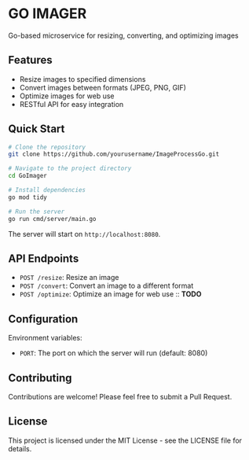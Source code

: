# GO IMAGER

Go-based microservice for resizing, converting, and optimizing images

## Features

- Resize images to specified dimensions
- Convert images between formats (JPEG, PNG, GIF)
- Optimize images for web use
- RESTful API for easy integration

## Quick Start

```sh
# Clone the repository
git clone https://github.com/yourusername/ImageProcessGo.git

# Navigate to the project directory
cd GoImager

# Install dependencies
go mod tidy

# Run the server
go run cmd/server/main.go
```

The server will start on `http://localhost:8080`.

## API Endpoints

- `POST /resize`: Resize an image
- `POST /convert`: Convert an image to a different format
- `POST /optimize`: Optimize an image for web use :: **TODO**

## Configuration

Environment variables:

- `PORT`: The port on which the server will run (default: 8080)

## Contributing

Contributions are welcome! Please feel free to submit a Pull Request.

## License

This project is licensed under the MIT License - see the LICENSE file for details.
